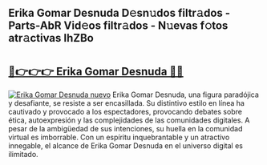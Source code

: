 ## Erika Gomar Desnuda D𝚎sn𝚞dos filtr𝚊dos - Parts-AbR Vid𝚎os filtr𝚊dos - N𝚞evas f𝚘tos atr𝚊ctivas IhZBo

# <h2><a href="http://mb8nqsj.tromn.icu/?c=Erika+Gomar+Desnuda">🔗👉👉👉 Erika Gomar Desnuda 🔗🔗</a></h2>

[![Erika Gomar Desnuda nuevo](https://i.imgur.com/pEAQMta.gif)](http://mb8nqsj.tromn.icu/?c=Erika+Gomar+Desnuda)
Erika Gomar Desnuda, una figura paradójica y desafiante, se resiste a ser encasillada. Su distintivo estilo en línea ha cautivado y provocado a los espectadores, provocando debates sobre ética, autoexpresión y las complejidades de las comunidades digitales. A pesar de la ambigüedad de sus intenciones, su huella en la comunidad virtual es imborrable. Con un espíritu inquebrantable y un atractivo innegable, el alcance de Erika Gomar Desnuda en el universo digital es ilimitado.
